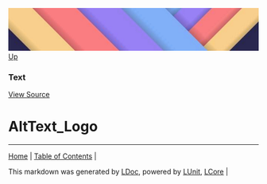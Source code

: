 ![](../Content/LDoc-banner-small.png "")
[Up](Text.md)
### Text
[View Source](Text.md)
# AltText_Logo
---

[Home](../../README.md) | [Table of Contents](../../TableOfContents.md) | 


This markdown was generated by [LDoc](https://github.com/CodeSingularity/LDoc), powered by [LUnit](https://github.com/CodeSingularity/LUnit), [LCore](https://github.com/CodeSingularity/LCore) | 

